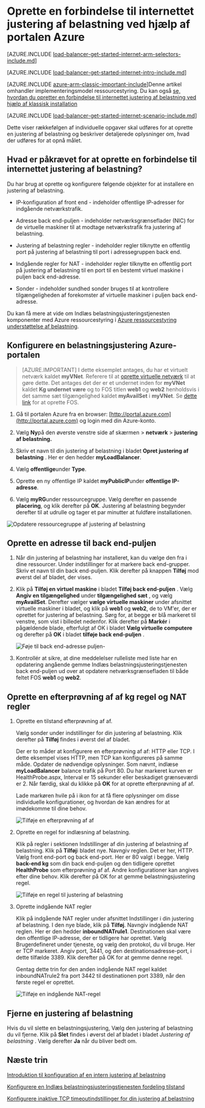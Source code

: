 <properties
   pageTitle="Oprette en forbindelse til internettet justering af belastning i ressourcestyring ved hjælp af portalen Azure | Microsoft Azure"
   description="Lær at oprette en forbindelse til internettet justering af belastning i ressourcestyring ved hjælp af portalen Azure"
   services="load-balancer"
   documentationCenter="na"
   authors="anavinahar"
   manager="narayan"
   editor=""
   tags="azure-resource-manager"
/>
<tags
   ms.service="load-balancer"
   ms.devlang="na"
   ms.topic="hero-article"
   ms.tgt_pltfrm="na"
   ms.workload="infrastructure-services"
   ms.date="09/14/2016"
   ms.author="annahar" />

# <a name="creating-an-internet-facing-load-balancer-using-the-azure-portal"></a>Oprette en forbindelse til internettet justering af belastning ved hjælp af portalen Azure

[AZURE.INCLUDE [load-balancer-get-started-internet-arm-selectors-include.md](../../includes/load-balancer-get-started-internet-arm-selectors-include.md)]

[AZURE.INCLUDE [load-balancer-get-started-internet-intro-include.md](../../includes/load-balancer-get-started-internet-intro-include.md)]

[AZURE.INCLUDE [azure-arm-classic-important-include](../../includes/azure-arm-classic-important-include.md)]Denne artikel omhandler implementeringsmodel ressourcestyring. Du kan også [se, hvordan du opretter en forbindelse til internettet justering af belastning ved hjælp af klassisk installation](load-balancer-get-started-internet-classic-portal.md)

[AZURE.INCLUDE [load-balancer-get-started-internet-scenario-include.md](../../includes/load-balancer-get-started-internet-scenario-include.md)]

Dette viser rækkefølgen af individuelle opgaver skal udføres for at oprette en justering af belastning og beskriver detaljerede oplysninger om, hvad der udføres for at opnå målet.

## <a name="what-is-required-to-create-an-internet-facing-load-balancer"></a>Hvad er påkrævet for at oprette en forbindelse til internettet justering af belastning?

Du har brug at oprette og konfigurere følgende objekter for at installere en justering af belastning.

- IP-konfiguration af front end - indeholder offentlige IP-adresser for indgående netværkstrafik.

- Adresse back end-puljen - indeholder netværksgrænseflader (NIC) for de virtuelle maskiner til at modtage netværkstrafik fra justering af belastning.

- Justering af belastning regler - indeholder regler tilknytte en offentlig port på justering af belastning til port i adressegruppen back end.

- Indgående regler for NAT - indeholder regler tilknytte en offentlig port på justering af belastning til en port til en bestemt virtuel maskine i puljen back end-adresse.

- Sonder - indeholder sundhed sonder bruges til at kontrollere tilgængeligheden af forekomster af virtuelle maskiner i puljen back end-adresse.

Du kan få mere at vide om Indlæs belastningsjusteringstjenesten komponenter med Azure ressourcestyring i [Azure ressourcestyring understøttelse af belastning](load-balancer-arm.md).


## <a name="set-up-a-load-balancer-in-azure-portal"></a>Konfigurere en belastningsjustering Azure-portalen

> [AZURE.IMPORTANT] I dette eksemplet antages, du har et virtuelt netværk kaldet **myVNet**. Referere til at [oprette virtuelle netværk](../virtual-network/virtual-networks-create-vnet-arm-pportal.md) til at gøre dette. Det antages det der er et undernet inden for **myVNet** kaldet **Kg undernet være** og to FOS titlen **web1** og **web2** henholdsvis i det samme sæt tilgængelighed kaldet **myAvailSet** i **myVNet**. Se [dette link](../virtual-machines/virtual-machines-windows-hero-tutorial.md) for at oprette FOS.


1. Gå til portalen Azure fra en browser: [http://portal.azure.com](http://portal.azure.com) og login med din Azure-konto.

2. Vælg **Ny**på den øverste venstre side af skærmen > **netværk** > **justering af belastning.**

3. Skriv et navn til din justering af belastning i bladet **Opret justering af belastning** . Her er den hedder **myLoadBalancer**.

4. Vælg **offentlige**under **Type**.

5. Oprette en ny offentlige IP kaldet **myPublicIP**under **offentlige IP-adresse**.

6. Vælg **myRG**under ressourcegruppe. Vælg derefter en passende **placering**, og klik derefter på **OK**. Justering af belastning begynder derefter til at udrulle og tager et par minutter at fuldføre installationen.

![Opdatere ressourcegruppe af justering af belastning](./media/load-balancer-get-started-internet-portal/1-load-balancer.png)


## <a name="create-a-back-end-address-pool"></a>Oprette en adresse til back end-puljen

1. Når din justering af belastning har installeret, kan du vælge den fra i dine ressourcer. Under indstillinger for at markere back end-grupper. Skriv et navn til din back end-puljen. Klik derefter på knappen **Tilføj** mod øverst del af bladet, der vises.

2. Klik på **Tilføj en virtuel maskine** i bladet **Tilføj back end-puljen** .  Vælg **Angiv en tilgængelighed** under **tilgængelighed sæt** , og vælg **myAvailSet**. Derefter vælger **vælge virtuelle maskiner** under afsnittet virtuelle maskiner i bladet, og klik på **web1** og **web2**, de to VM'er, der er oprettet for justering af belastning. Sørg for, at begge er blå markeret til venstre, som vist i billedet nedenfor. Klik derefter på **Markér** i pågældende blade, efterfulgt af OK i bladet **Vælg virtuelle computere** og derefter på **OK** i bladet **tilføje back end-puljen** .

    ![Føje til back end-adresse puljen- ](./media/load-balancer-get-started-internet-portal/3-load-balancer-backend-02.png)

3. Kontrollér at sikre, at dine meddelelser rulleliste med liste har en opdatering angående gemme Indlæs belastningsjusteringstjenesten back end-puljen ud over at opdatere netværksgrænsefladen til både feltet FOS **web1** og **web2**.


## <a name="create-a-probe-lb-rule-and-nat-rules"></a>Oprette en efterprøvning af af kg regel og NAT regler

1. Oprette en tilstand efterprøvning af af.

    Vælg sonder under indstillinger for din justering af belastning. Klik derefter på **Tilføj** findes i øverst del af bladet.

    Der er to måder at konfigurere en efterprøvning af af: HTTP eller TCP. I dette eksempel vises HTTP, men TCP kan konfigureres på samme måde.
    Opdater de nødvendige oplysninger. Som nævnt, indlæse **myLoadBalancer** balance trafik på Port 80. Du har markeret kurven er HealthProbe.aspx, Interval er 15 sekunder eller beskadiget grænseværdi er 2. Når færdig, skal du klikke på **OK** for at oprette efterprøvning af af.

    Lade markøren hvile på i ikon for at få flere oplysninger om disse individuelle konfigurationer, og hvordan de kan ændres for at imødekomme til dine behov.

    ![Tilføje en efterprøvning af af](./media/load-balancer-get-started-internet-portal/4-load-balancer-probes.png)

2. Oprette en regel for indlæsning af belastning.

    Klik på regler i sektionen Indstillinger af din justering af belastning af belastning. Klik på **Tilføj**i bladet nye. Navngiv reglen. Det er her, HTTP. Vælg front end-port og back end-port. Her er 80 valgt i begge. Vælg **back-end kg** som din back end-puljen og den tidligere oprettet **HealthProbe** som efterprøvning af af. Andre konfigurationer kan angives efter dine behov. Klik derefter på OK for at gemme belastningsjustering regel.

    ![Tilføje en regel til justering af belastning](./media/load-balancer-get-started-internet-portal/5-load-balancing-rules.png)

3. Oprette indgående NAT regler

    Klik på indgående NAT regler under afsnittet Indstillinger i din justering af belastning. I den nye blade, klik på **Tilføj**. Navngiv indgående NAT reglen. Her er den hedder **inboundNATrule1**. Destinationen skal være den offentlige IP-adresse, der er tidligere har oprettet. Vælg Brugerdefineret under tjeneste, og vælg den protokol, du vil bruge. Her er TCP markeret. Angiv port, 3441, og den destinationsadresse-port, i dette tilfælde 3389. Klik derefter på OK for at gemme denne regel.

    Gentag dette trin for den anden indgående NAT regel kaldet inboundNATrule2 fra port 3442 til destinationen port 3389, når den første regel er oprettet.

    ![Tilføje en indgående NAT-regel](./media/load-balancer-get-started-internet-portal/6-load-balancer-inbound-nat-rules.png)

## <a name="remove-a-load-balancer"></a>Fjerne en justering af belastning

Hvis du vil slette en belastningsjustering, Vælg den justering af belastning du vil fjerne. Klik på **Slet** findes i øverst del af bladet i bladet *Justering af belastning* . Vælg derefter **Ja** når du bliver bedt om.

## <a name="next-steps"></a>Næste trin

[Introduktion til konfiguration af en intern justering af belastning](load-balancer-get-started-ilb-arm-cli.md)

[Konfigurere en Indlæs belastningsjusteringstjenesten fordeling tilstand](load-balancer-distribution-mode.md)

[Konfigurere inaktive TCP timeoutindstillinger for din justering af belastning](load-balancer-tcp-idle-timeout.md)
